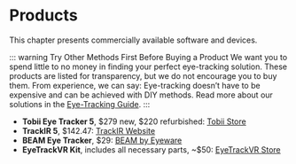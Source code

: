 # Products

This chapter presents commercially available software and devices.

::: warning Try Other Methods First Before Buying a Product
We want you to spend little to no money in finding your perfect eye-tracking solution.
These products are listed for transparency, but we do not encourage you to buy them.
From experience, we can say: Eye-tracking doesn’t have to be expensive and can be achieved with DIY methods.
Read more about our solutions in the [Eye-Tracking Guide](/en/03-the-eye-tracking-guide/01-introduction).
:::

- **Tobii Eye Tracker 5**, $279 new, $220 refurbished: [Tobii Store](https://gaming.tobii.com/product/refurbished-tobii-eye-tracker-5/)
- **TrackIR 5**, $142.47: [TrackIR Website](https://www.trackir.com/trackir5/)
- **BEAM Eye Tracker**, $29: [BEAM by Eyeware](https://beam.eyeware.tech/get-beam/)
- **EyeTrackVR Kit**, includes all necessary parts, ~$50: [EyeTrackVR Store](https://store.eyetrackvr.dev/products/v4-mini-fully-solderless-kit)
